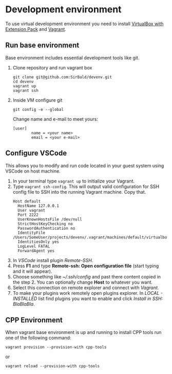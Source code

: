 # Development environment

To use virtual development environment you need to install [VirtualBox with Extension Pack](https://www.virtualbox.org/wiki/Downloads) and [Vagrant](https://www.vagrantup.com).

## Run base environment

Base environment includes essential development tools like git.

1. Clone repository and run vagrant box
    ```
    git clone git@github.com:SirBald/devenv.git
    cd devenv
    vagrant up
    vagrant ssh
    ```
2. Inside VM configure git
    ```
    git config -e --global
    ```
    Change name and e-mail to meet yours:
    ```
    [user]
            name = <your name>
            email = <your e-mail>
    ```

## Configure VSCode

This allows you to modify and run code located in your guest system using VSCode on host machine.

1. In your terminal type ```vagrant up``` to initialize your Vagrant.
2. Type ```vagrant ssh-config```. This will output valid configuration for SSH config file to SSH into the running Vagrant machine. Copy that.
    ```
    Host default
      HostName 127.0.0.1
      User vagrant
      Port 2222
      UserKnownHostsFile /dev/null
      StrictHostKeyChecking no
      PasswordAuthentication no
      IdentityFile /Users/SomeUser/projects/devenv/.vagrant/machines/default/virtualbox/private_key
      IdentitiesOnly yes
      LogLevel FATAL
      ForwardAgent yes
    ```
3. In *VSCode* install plugin *Remote-SSH*.
4. Press **F1** and type **Remote-ssh: Open configuration file** (start typing and it will appear).
5. Choose something like *~/.ssh/config* and past there content copied in the step 2.
You can optionally change **Host** to whatever you want.
6. Select this connection on remote explorer and connect with *Vagrant*.
7. To make your plugins work remotely open plugins explorer.
In *LOCAL - INSTALLED* list find plugins you want to enable and click *Install in SSH: BlaBlaBla*.

## CPP Environment

When vagrant base environment is up and running to install CPP tools run one of the following command:
```
vagrant provision --provision-with cpp-tools
```
or
```
vagrant reload --provision-with cpp-tools
```
